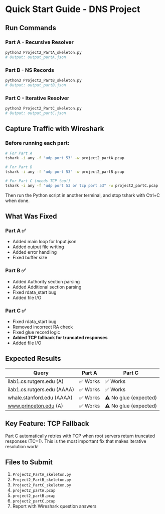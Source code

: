 # Quick Start Guide - DNS Project

## Run Commands

### Part A - Recursive Resolver
```bash
python3 Project2_PartA_skeleton.py
# Output: output_partA.json
```

### Part B - NS Records
```bash
python3 Project2_PartB_skeleton.py
# Output: output_partB.json
```

### Part C - Iterative Resolver
```bash
python3 Project2_PartC_skeleton.py
# Output: output_partC.json
```

## Capture Traffic with Wireshark

### Before running each part:
```bash
# For Part A
tshark -i any -f "udp port 53" -w project2_partA.pcap

# For Part B  
tshark -i any -f "udp port 53" -w project2_partB.pcap

# For Part C (needs TCP too!)
tshark -i any -f "udp port 53 or tcp port 53" -w project2_partC.pcap
```

Then run the Python script in another terminal, and stop tshark with Ctrl+C when done.

## What Was Fixed

### Part A ✅
- Added main loop for Input.json
- Added output file writing
- Added error handling
- Fixed buffer size

### Part B ✅
- Added Authority section parsing
- Added Additional section parsing
- Fixed rdata_start bug
- Added file I/O

### Part C ✅
- Fixed rdata_start bug
- Removed incorrect RA check
- Fixed glue record logic
- **Added TCP fallback for truncated responses**
- Added file I/O

## Expected Results

| Query | Part A | Part C |
|-------|--------|--------|
| ilab1.cs.rutgers.edu (A) | ✅ Works | ✅ Works |
| ilab1.cs.rutgers.edu (AAAA) | ✅ Works | ✅ Works |
| whale.stanford.edu (AAAA) | ✅ Works | ⚠️ No glue (expected) |
| www.princeton.edu (A) | ✅ Works | ⚠️ No glue (expected) |

## Key Feature: TCP Fallback

Part C automatically retries with TCP when root servers return truncated responses (TC=1). This is the most important fix that makes iterative resolution work!

## Files to Submit
1. `Project2_PartA_skeleton.py`
2. `Project2_PartB_skeleton.py`
3. `Project2_PartC_skeleton.py`
4. `project2_partA.pcap`
5. `project2_partB.pcap`
6. `project2_partC.pcap`
7. Report with Wireshark question answers

